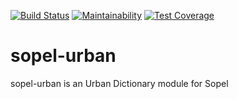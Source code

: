 [![Build Status](https://travis-ci.org/RustyBower/sopel-urban.svg?branch=master)](https://travis-ci.org/RustyBower/sopel-bucket)
[![Maintainability](https://api.codeclimate.com/v1/badges/43154ee379640b3e56a0/maintainability)](https://codeclimate.com/github/RustyBower/sopel-urban/maintainability)
[![Test Coverage](https://api.codeclimate.com/v1/badges/43154ee379640b3e56a0/test_coverage)](https://codeclimate.com/github/RustyBower/sopel-urban/test_coverage)

# sopel-urban

sopel-urban is an Urban Dictionary module for Sopel
